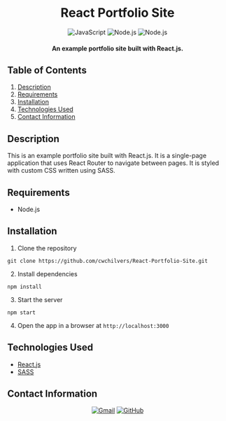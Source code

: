 <h1 align="center">
  React Portfolio Site
</h1>

<p align="center">
    <img src="https://img.shields.io/badge/JavaScript-F7DF1E?logo=javascript&logoColor=000&style=for-the-badge" alt="JavaScript">    
    <img src="https://img.shields.io/badge/React-61DAFB.svg?style=for-the-badge&logo=React&logoColor=black" alt="Node.js">
    <img src="https://img.shields.io/badge/Sass-CC6699.svg?style=for-the-badge&logo=Sass&logoColor=white" alt="Node.js">
</p>

<h4 align="center">An example portfolio site built with React.js.</h4>

## Table of Contents
1. [Description](#description)
2. [Requirements](#requirements)
3. [Installation](#installation)
4. [Technologies Used](#technologies-used)
5. [Contact Information](#contact-information)

## Description
This is an example portfolio site built with React.js. It is a single-page application that uses React Router to navigate between pages. It is styled with custom CSS written using SASS.

## Requirements
* Node.js

## Installation
1. Clone the repository
```
git clone https://github.com/cwchilvers/React-Portfolio-Site.git
```
2. Install dependencies
```
npm install
```
3. Start the server
```
npm start
```
4. Open the app in a browser at `http://localhost:3000`

## Technologies Used
* [React.js](https://reactjs.org/)
* [SASS](https://sass-lang.com/)

## Contact Information
<p align="center">
    <a href="mailto:cwchilvers@gmail.com"><img src="https://img.shields.io/badge/Gmail-D14836?style=for-the-badge&logo=gmail&logoColor=white" alt="Gmail"></a>
    <a href="https://github.com/cwchilvers"><img src="https://img.shields.io/badge/GitHub-181717.svg?style=for-the-badge&logo=GitHub&logoColor=white" alt="GitHub"></a>
</p>
